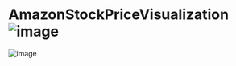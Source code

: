 # AmazonStockPriceVisualization ![image](https://github.com/Bernardbyy/AmazonStockPriceVisualization/assets/75737130/e81857e5-f9fa-4dd4-b125-a2524b311ed1)

![image](https://github.com/Bernardbyy/AmazonStockPriceVisualization/assets/75737130/93350be9-c363-4639-9dda-2ee88842dd9b)


